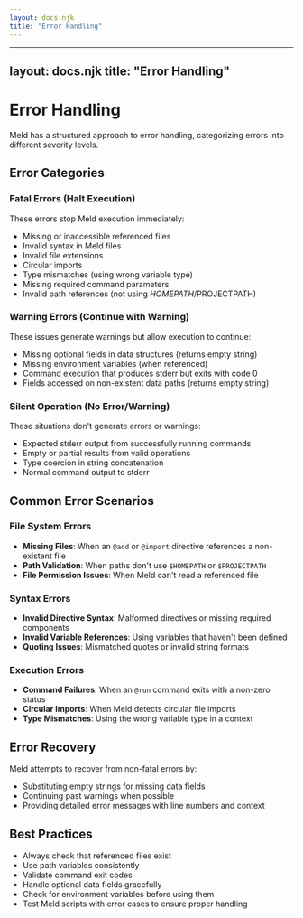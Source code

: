 ```yaml
---
layout: docs.njk
title: "Error Handling"
---
```


---
layout: docs.njk
title: "Error Handling"
---

# Error Handling

Meld has a structured approach to error handling, categorizing errors into different severity levels.

## Error Categories

### Fatal Errors (Halt Execution)

These errors stop Meld execution immediately:

- Missing or inaccessible referenced files
- Invalid syntax in Meld files
- Invalid file extensions
- Circular imports
- Type mismatches (using wrong variable type)
- Missing required command parameters
- Invalid path references (not using $HOMEPATH/$PROJECTPATH)

### Warning Errors (Continue with Warning)

These issues generate warnings but allow execution to continue:

- Missing optional fields in data structures (returns empty string)
- Missing environment variables (when referenced)
- Command execution that produces stderr but exits with code 0
- Fields accessed on non-existent data paths (returns empty string)

### Silent Operation (No Error/Warning)

These situations don't generate errors or warnings:

- Expected stderr output from successfully running commands
- Empty or partial results from valid operations
- Type coercion in string concatenation
- Normal command output to stderr

## Common Error Scenarios

### File System Errors

- **Missing Files**: When an `@add` or `@import` directive references a non-existent file
- **Path Validation**: When paths don't use `$HOMEPATH` or `$PROJECTPATH`
- **File Permission Issues**: When Meld can't read a referenced file

### Syntax Errors

- **Invalid Directive Syntax**: Malformed directives or missing required components
- **Invalid Variable References**: Using variables that haven't been defined
- **Quoting Issues**: Mismatched quotes or invalid string formats

### Execution Errors

- **Command Failures**: When an `@run` command exits with a non-zero status
- **Circular Imports**: When Meld detects circular file imports
- **Type Mismatches**: Using the wrong variable type in a context

## Error Recovery

Meld attempts to recover from non-fatal errors by:

- Substituting empty strings for missing data fields
- Continuing past warnings when possible
- Providing detailed error messages with line numbers and context

## Best Practices

- Always check that referenced files exist
- Use path variables consistently
- Validate command exit codes
- Handle optional data fields gracefully
- Check for environment variables before using them
- Test Meld scripts with error cases to ensure proper handling